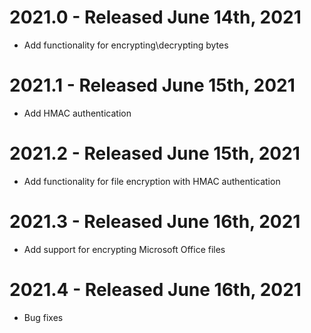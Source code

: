 # 2021.0 - Released June 14th, 2021
- Add functionality for encrypting\decrypting bytes

# 2021.1 - Released June 15th, 2021
- Add HMAC authentication

# 2021.2 - Released June 15th, 2021
- Add functionality for file encryption with HMAC authentication

# 2021.3 - Released June 16th, 2021
- Add support for encrypting Microsoft Office files

# 2021.4 - Released June 16th, 2021
- Bug fixes